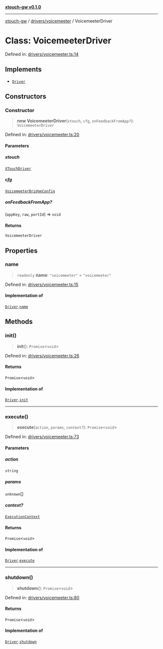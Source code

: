 [**xtouch-gw v0.1.0**](../../../README.md)

***

[xtouch-gw](../../../README.md) / [drivers/voicemeeter](../README.md) / VoicemeeterDriver

# Class: VoicemeeterDriver

Defined in: [drivers/voicemeeter.ts:14](https://github.com/JulienCr/xtouch-gw/blob/4762a61efc98f67cb78942b4a0e2d9f4848bdf43/src/drivers/voicemeeter.ts#L14)

## Implements

- [`Driver`](../../../types/interfaces/Driver.md)

## Constructors

### Constructor

> **new VoicemeeterDriver**(`xtouch`, `cfg`, `onFeedbackFromApp?`): `VoicemeeterDriver`

Defined in: [drivers/voicemeeter.ts:20](https://github.com/JulienCr/xtouch-gw/blob/4762a61efc98f67cb78942b4a0e2d9f4848bdf43/src/drivers/voicemeeter.ts#L20)

#### Parameters

##### xtouch

[`XTouchDriver`](../../../xtouch/driver/classes/XTouchDriver.md)

##### cfg

[`VoicemeeterBridgeConfig`](../interfaces/VoicemeeterBridgeConfig.md)

##### onFeedbackFromApp?

(`appKey`, `raw`, `portId`) => `void`

#### Returns

`VoicemeeterDriver`

## Properties

### name

> `readonly` **name**: `"voicemeeter"` = `"voicemeeter"`

Defined in: [drivers/voicemeeter.ts:15](https://github.com/JulienCr/xtouch-gw/blob/4762a61efc98f67cb78942b4a0e2d9f4848bdf43/src/drivers/voicemeeter.ts#L15)

#### Implementation of

[`Driver`](../../../types/interfaces/Driver.md).[`name`](../../../types/interfaces/Driver.md#name)

## Methods

### init()

> **init**(): `Promise`\<`void`\>

Defined in: [drivers/voicemeeter.ts:26](https://github.com/JulienCr/xtouch-gw/blob/4762a61efc98f67cb78942b4a0e2d9f4848bdf43/src/drivers/voicemeeter.ts#L26)

#### Returns

`Promise`\<`void`\>

#### Implementation of

[`Driver`](../../../types/interfaces/Driver.md).[`init`](../../../types/interfaces/Driver.md#init)

***

### execute()

> **execute**(`action`, `params`, `context?`): `Promise`\<`void`\>

Defined in: [drivers/voicemeeter.ts:73](https://github.com/JulienCr/xtouch-gw/blob/4762a61efc98f67cb78942b4a0e2d9f4848bdf43/src/drivers/voicemeeter.ts#L73)

#### Parameters

##### action

`string`

##### params

`unknown`[]

##### context?

[`ExecutionContext`](../../../types/interfaces/ExecutionContext.md)

#### Returns

`Promise`\<`void`\>

#### Implementation of

[`Driver`](../../../types/interfaces/Driver.md).[`execute`](../../../types/interfaces/Driver.md#execute)

***

### shutdown()

> **shutdown**(): `Promise`\<`void`\>

Defined in: [drivers/voicemeeter.ts:80](https://github.com/JulienCr/xtouch-gw/blob/4762a61efc98f67cb78942b4a0e2d9f4848bdf43/src/drivers/voicemeeter.ts#L80)

#### Returns

`Promise`\<`void`\>

#### Implementation of

[`Driver`](../../../types/interfaces/Driver.md).[`shutdown`](../../../types/interfaces/Driver.md#shutdown)
